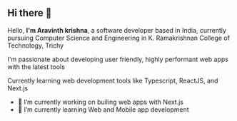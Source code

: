 ## Hi there 👋

Hello, **I'm Aravinth krishna**, a software developer based in India, currently pursuing Computer Science and Engineering in K. Ramakrishnan College of Technology, Trichy

I'm passionate about developing user friendly, highly performant web apps with the latest tools

Currently learning web development tools like Typescript, ReactJS, and Next.js 

- 🔭 I’m currently working on builing web apps with Next.js
- 🌱 I’m currently learning Web and Mobile app development
